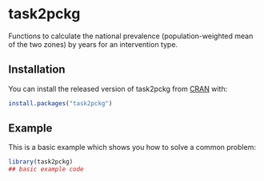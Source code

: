 
# task2pckg

<!-- badges: start -->
<!-- badges: end -->

Functions to calculate the national prevalence (population-weighted mean of the two zones) by years for an intervention type.

## Installation

You can install the released version of task2pckg from [CRAN](https://CRAN.R-project.org) with:

``` r
install.packages("task2pckg")
```

## Example

This is a basic example which shows you how to solve a common problem:

``` r
library(task2pckg)
## basic example code
```

